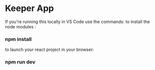 ﻿# Keeper App

If you're running this locally in VS Code use the commands:
to install the node modules :
### npm install
to launch your react project in your browser:
### npm run dev
